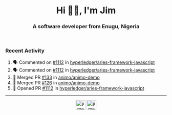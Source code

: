 <h1 align="center">Hi 👋🏾, I'm Jim</h1>
<h3 align="center">A software developer from Enugu, Nigeria</h3>
<br/>
<!-- https://github.com/rahuldkjain/github-profile-readme-generator --!>

<!--  <p align="left"><img src="https://github-readme-stats.vercel.app/api?username=rapaktech&show_icons=true&count_private=true&" alt="rapaktech" /></p> --!>

<!--
Github language stats
<p align="left"><img src="https://github-readme-stats.vercel.app/api/top-langs/?username=rapaktech&layout=compact" alt="rapaktech" /><p>
-->

<!-- Codestats language stats -->
<!-- <p align="left"><img src="https://codestats-readme.vercel.app/api/top-langs/?username=rapaktech&layout=compact&language_count=12" alt="rapaktech" /><p>    --!>
  
<h3>Recent Activity</h3>

<!--START_SECTION:activity-->
1. 🗣 Commented on [#1112](https://github.com/hyperledger/aries-framework-javascript/issues/1112) in [hyperledger/aries-framework-javascript](https://github.com/hyperledger/aries-framework-javascript)
2. 🗣 Commented on [#1112](https://github.com/hyperledger/aries-framework-javascript/issues/1112) in [hyperledger/aries-framework-javascript](https://github.com/hyperledger/aries-framework-javascript)
3. 🎉 Merged PR [#133](https://github.com/animo/animo-demo/pull/133) in [animo/animo-demo](https://github.com/animo/animo-demo)
4. 🎉 Merged PR [#126](https://github.com/animo/animo-demo/pull/126) in [animo/animo-demo](https://github.com/animo/animo-demo)
5. 💪 Opened PR [#1112](https://github.com/hyperledger/aries-framework-javascript/pull/1112) in [hyperledger/aries-framework-javascript](https://github.com/hyperledger/aries-framework-javascript)
<!--END_SECTION:activity-->

---

<p align="center">
<a href="https://twitter.com/jimezesinachi" target="blank"><img align="center" src="https://cdn.jsdelivr.net/npm/simple-icons@3.0.1/icons/twitter.svg" alt="jimezesinachi" height="30" width="30" /></a>
<a href="https://linkedin.com/in/jimezesinachi" target="blank"><img align="center" src="https://cdn.jsdelivr.net/npm/simple-icons@3.0.1/icons/linkedin.svg" alt="jimezesinachi" height="30" width="30" /></a>
</p>
